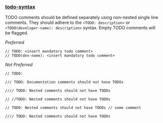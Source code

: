 ### [todo-syntax](https://github.com/sleekbyte/tailor/issues/68)
TODO comments should be defined separately using non-nested single line comments. They should adhere to the `<TODO: description>` or `<TODO(developer-name): description>` syntax. Empty TODO comments will be flagged.

*Preferred*

```
// TODO: <insert mandatory todo comment>
// TODO(dev-name): <insert mandatory todo comment>
```

*Not Preferred*

```
// TODO:

/// TODO: Documentation comments should not have TODOs

//// TODO: Nested comments should not have TODOs

// //TODO: Nested comments should not have TODOs

// TODO: Nested comments should not have TODOs // some comment

//// TODO: Nested comments should not have TODOs
```
